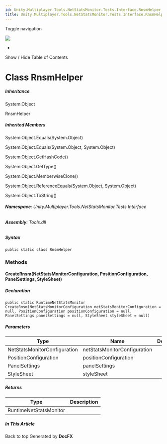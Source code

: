 ```yaml
---
id: Unity.Multiplayer.Tools.NetStatsMonitor.Tests.Interface.RnsmHelper
title: Unity.Multiplayer.Tools.NetStatsMonitor.Tests.Interface.RnsmHelper
---
```


<div id="wrapper">

<div>

<div class="container">

<div class="navbar-header">

Toggle navigation

<img src="../logo.svg" id="logo" class="svg" />

</div>

<div id="navbar" class="collapse navbar-collapse">

<div class="form-group">

</div>

</div>

</div>

<div class="subnav navbar navbar-default">

<div id="breadcrumb" class="container hide-when-search">

-   

</div>

</div>

</div>

<div class="container body-content hide-when-search" role="main">

<div class="sidenav hide-when-search">

Show / Hide Table of Contents

<div id="sidetoggle" class="sidetoggle collapse">

<div id="sidetoc">

</div>

</div>

</div>

<div class="article row grid-right">

<div class="col-md-10">

# Class RnsmHelper

<div class="markdown level0 summary">

</div>

<div class="markdown level0 conceptual">

</div>

<div class="inheritance">

##### Inheritance

<div class="level0">

System.Object

</div>

<div class="level1">

RnsmHelper

</div>

</div>

<div class="inheritedMembers">

##### Inherited Members

<div>

System.Object.Equals(System.Object)

</div>

<div>

System.Object.Equals(System.Object, System.Object)

</div>

<div>

System.Object.GetHashCode()

</div>

<div>

System.Object.GetType()

</div>

<div>

System.Object.MemberwiseClone()

</div>

<div>

System.Object.ReferenceEquals(System.Object, System.Object)

</div>

<div>

System.Object.ToString()

</div>

</div>

###### **Namespace**: Unity.Multiplayer.Tools.NetStatsMonitor.Tests.Interface

###### **Assembly**: Tools.dll

##### Syntax

<div class="codewrapper">

``` lang-csharp
public static class RnsmHelper
```

</div>

### Methods

#### CreateRnsm(NetStatsMonitorConfiguration, PositionConfiguration, PanelSettings, StyleSheet)

<div class="markdown level1 summary">

</div>

<div class="markdown level1 conceptual">

</div>

##### Declaration

<div class="codewrapper">

``` lang-csharp
public static RuntimeNetStatsMonitor CreateRnsm(NetStatsMonitorConfiguration netStatsMonitorConfiguration = null, PositionConfiguration positionConfiguration = null, PanelSettings panelSettings = null, StyleSheet styleSheet = null)
```

</div>

##### Parameters

| Type                         | Name                         | Description |
|------------------------------|------------------------------|-------------|
| NetStatsMonitorConfiguration | netStatsMonitorConfiguration |             |
| PositionConfiguration        | positionConfiguration        |             |
| PanelSettings                | panelSettings                |             |
| StyleSheet                   | styleSheet                   |             |

##### Returns

| Type                   | Description |
|------------------------|-------------|
| RuntimeNetStatsMonitor |             |

</div>

<div class="hidden-sm col-md-2" role="complementary">

<div class="sideaffix">

<div class="contribution">

</div>

##### In This Article

<div>

</div>

</div>

</div>

</div>

</div>

<div class="grad-bottom">

</div>

<div class="footer">

<div class="container">

Back to top Generated by **DocFX**

</div>

</div>

</div>

